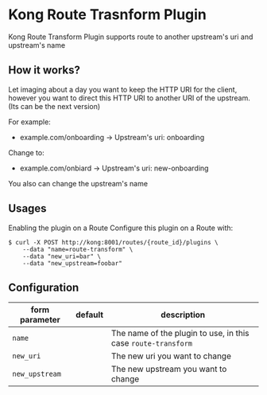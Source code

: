 # Kong Route Trasnform Plugin

Kong Route Transform Plugin supports route to another upstream's uri and upstream's name

## How it works?

Let imaging about a day you want to keep the HTTP URI for the client, however you want to direct this HTTP URI to another URI of the upstream. (Its can be the next version)

For example:

- example.com/onboarding -> Upstream's uri: onboarding

Change to:

- example.com/onbiard -> Upstream's uri: new-onboarding

You also can change the upstream's name

## Usages

Enabling the plugin on a Route
Configure this plugin on a Route with:

```shell
$ curl -X POST http://kong:8001/routes/{route_id}/plugins \
    --data "name=route-transform" \
    --data "new_uri=bar" \
    --data "new_upstream=foobar"
```

## Configuration

| form parameter                                    | default             | description                                                                                                                                                                                        |
| ---                                               | ---                 | ---                                                                                                                                                                                                |
| `name`                                            |                     | The name of the plugin to use, in this case `route-transform`
| `new_uri`                                            |                     | The new uri you want to change
| `new_upstream`                                            |                     | The new upstream you want to change